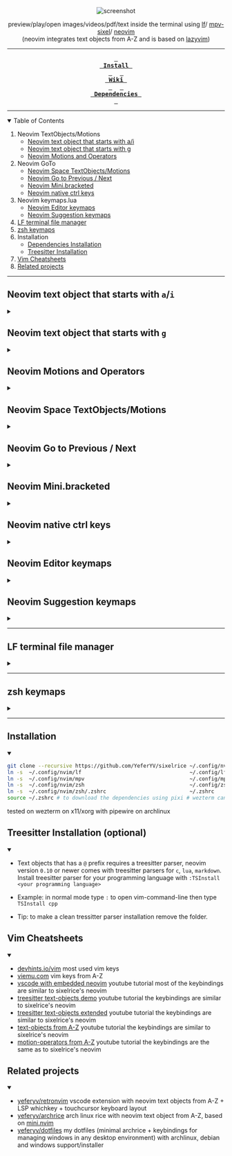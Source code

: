 <div align="center">
    <img src="screenshot.png" alt="screenshot">
    <p>
        preview/play/open images/videos/pdf/text inside the terminal using
        <a href="https://github.com/gokcehan/lf">lf</a>/
        <a href="https://github.com/mpv-player/mpv">mpv-sixel</a>/
        <a href="https://github.com/neovim/neovim">neovim</a>
        <br>
        (neovim integrates text objects from A-Z and is based on <a href="https://github.com/lazyvim/lazyvim">lazyvim</a>)
    </p>

---

**[<kbd> <br> Install <br> </kbd>][Install]** 
**[<kbd> <br> Wiki <br> </kbd>][Wiki]** 
**[<kbd> <br> Dependencies <br> </kbd>][Dependencies]**

[Install]: #installation
[Wiki]: https://github.com/YeferYV/sixelrice/wiki
[Dependencies]: https://github.com/YeferYV/sixelrice/wiki/dependencies

</div>

---

<details open><summary>Table of Contents</summary>

1. Neovim TextObjects/Motions
   - [Neovim text object that starts with a/i](#neovim-text-object-that-starts-with-ai)
   - [Neovim text object that starts with g](#neovim-text-object-that-starts-with-g)
   - [Neovim Motions and Operators](#neovim-motions-and-operators)
2. Neovim GoTo
   - [Neovim Space TextObjects/Motions](#neovim-space-textobject-motions)
   - [Neovim Go to Previous / Next](#neovim-go-to-previous--next)
   - [Neovim Mini.bracketed](#neovim-minibracketed)
   - [Neovim native ctrl keys](#neovim-native-ctrl-keys)
3. Neovim keymaps.lua
   - [Neovim Editor keymaps](#neovim-editor-keymaps)
   - [Neovim Suggestion keymaps](#neovim-suggestion-keymaps)
4. [LF terminal file manager](#lf-terminal-file-manager)
5. [zsh keymaps](#zsh-keymaps)
6. Installation
   - [Dependencies Installation](#installation)
   - [Treesitter Installation](#treesitter-installation)
7. [Vim Cheatsheets](#vim-cheatsheets)
8. [Related projects](#related-projects)

</details>

---

## Neovim text object that starts with `a`/`i`

<details><summary></summary>

|         text-object keymap         | repeater key | finds and autojumps? | text-object name | description                                                                               | inner / outer                                                                 |
| :--------------------------------: | :----------: | :------------------: | :--------------- | :---------------------------------------------------------------------------------------- | :---------------------------------------------------------------------------- |
|             `ia`, `aa`             |     `.`      |         yes          | \_argument       | whole argument/parameter of a function                                                    | outer includes comma                                                          |
|             `ib`, `ab`             |     `.`      |         yes          | \_braces         | find the nearest inside of `()` `[]` `{}`                                                 | outer includes braces                                                         |
|             `iB`, `aB`             |     `.`      |         yes          | \_brackets       | find the nearest inside of `{}` `:help iB`                                                | outer includes brackets                                                       |
|             `ie`, `ae`             |     `.`      |                      | line             | from start to end of line without beginning whitespaces (line wise)                       | outer includes begining whitespaces                                           |
|             `if`, `af`             |     `.`      |         yes          | \_function_call  | like `function args` but only when a function is called                                   | outer includes the function called                                            |
|             `ih`, `ah`             |     `.`      |         yes          | \_html_attribute | attribute in html/xml like `href="foobar.com"`                                            | inner is only the value inside the quotes trailing comma and space            |
|             `ii`, `ai`             |     `.`      |                      | indent_noblanks  | surrounding lines with same or higher indentation delimited by blanklines                 | outer includes line above                                                     |
|             `iI`, `aI`             |     `.`      |                      | indent           | surrounding lines with same or higher indentation                                         | outer includes line above and below                                           |
|             `ik`, `ak`             |     `.`      |         yes          | \_key            | key of key-value pair, or left side of a assignment                                       | outer includes spaces                                                         |
|             `il`, `al`             |     `.`      |         yes          | +last            | go to last mini.ai text-object (which start with `_`)                                     | requires `i`/`a` example `vilk`                                               |
|             `in`, `an`             |     `.`      |         yes          | +next            | go to Next mini.ai text-object (which start with `_`)                                     | requires `i`/`a` example `viNk`                                               |
|             `im`, `am`             |     `.`      |         yes          | \_number         | numbers, similar to `<C-a>`                                                               | inner: only pure digits, outer: number including minus sign and decimal point |
|             `io`, `ao`             |     `.`      |         yes          | \_whitespaces    | whitespace beetween characters                                                            | outer includes surroundings                                                   |
|             `ip`, `ap`             |     `.`      |                      | paragraph        | blanklines can also be treat as paragraphs when focused on a blankline                    | outer includes below lines                                                    |
|             `iq`, `aq`             |     `.`      |         yes          | \_quotes         | inside of `` ` ` `` or `' '` or `" "`                                                     | outer includes openning and closing quotes                                    |
|             `is`, `as`             |     `.`      |                      | sentence         | sentence delimited by dots of blanklines `:help sentence`                                 | outer includes spaces                                                         |
|             `it`, `at`             |     `.`      |         yes          | \_tag            | inside of a html/jsx tag                                                                  | outer includes openning and closing tags                                      |
|             `iu`, `au`             |     `.`      |                      | \_subword        | like `iw`, but treating `-`, `_`, and `.` as word delimiters _and_ only part of camelCase | outer includes trailing `_`,`-`, or space                                     |
|             `iv`, `av`             |     `.`      |         yes          | \_value          | value of key-value pair, or right side of a assignment                                    | outer includes trailing commas or semicolons or spaces                        |
|             `iw`, `aw`             |     `.`      |                      | word             | from cursor to end of word (delimited by punctuation or space)                            | outer includes whitespace ending                                              |
|             `iW`, `aW`             |     `.`      |                      | WORD             | from cursor to end of WORD (includes punctuation)                                         | outer includes whitespace ending                                              |
|             `ix`, `ax`             |     `.`      |         yes          | \_Hex            | hexadecimal number or color                                                               | outer includes hash `#`                                                       |
|             `iy`, `ay`             |     `.`      |                      | same_indent      | surrounding lines with only same indent (delimited by blankspaces or commented lines)     | outer includes blankspaces                                                    |
|             `i?`, `a?`             |     `.`      |         yes          | \_user_prompt    | will ask you for enter the delimiters of a text object (useful for dot repeteability)     | outer includes surroundings                                                   |
|       `i(`, `i)`, `a(`, `a)`       |     `.`      |         yes          | `(` or `)`       | inside `()`                                                                               | outer includes surroundings                                                   |
|       `i[`, `i]`, `a[`, `a]`       |     `.`      |         yes          | `[` or `]`       | inside `[]`                                                                               | outer includes surroundings                                                   |
|       `i{`, `i}`, `a{`, `a}`       |     `.`      |         yes          | `{` or `}`       | inside `{}`                                                                               | outer includes surroundings                                                   |
|       `i<`, `i>`, `a<`, `a>`       |     `.`      |         yes          | `<` or `>`       | inside `<>`                                                                               | outer includes surroundings                                                   |
|         `` i` ``, `` a` ``         |     `.`      |         yes          | apostrophe       | inside `` ` ` ``                                                                          | outer includes surroundings                                                   |
| `i<punctuation>`, `a<punctuation>` |     `.`      |         yes          | `<punctuation>`  | inside `<punctuation><punctuation>`                                                       | outer includes surroundings                                                   |

</details>

## Neovim text object that starts with `g`

<details><summary></summary>

| text-object keymap |  mode   | repeater key | text-object description                                       | normal mode                              | operating-pending mode | visual mode                  | examples in normal mode                                                          |
| :----------------: | :-----: | :----------: | :------------------------------------------------------------ | :--------------------------------------- | :--------------------- | :--------------------------- | :------------------------------------------------------------------------------- |
|    `g[` or `g]`    | `o`,`x` |              | +cursor to left/right around (only textobj with `_` prefix)   |                                          | followed by textobject | uses selected region         | `vg]u` will select until quotation                                               |
|        `g>`        | `o`,`x` |     `.`      | next find                                                     |                                          | will find and jump     | uses selection               | `cgf???` will replace last search with `???` forwardly                           |
|        `g<`        | `o`,`x` |     `.`      | prev find                                                     |                                          | will find and jump     | uses selection               | `cgF???` will replace last search with `???` backwardly                          |
|        `g.`        | `o`,`x` |              | jump to last change                                           |                                          | won't jump             | uses selection               | `vg.` will select from cursor position until last change                         |
|        `ga`        | `n`,`x` |              | align                                                         | followed by textobject/motion            |                        | uses selected region         | `vipga=` will align a paragraph by `=`                                           |
|        `gA`        | `n`,`x` |              | preview align (`escape` to cancel, `enter` to accept)         | followed by textobject/motion            |                        | uses selected region         | `vipgA=` will align a paraghaph by `=`                                           |
|        `gb`        | `n`,`x` |     `.`      | blackhole register                                            | followed by textobject/motion            |                        | deletes selection            | `vipgb` will delete a paragraph without copying                                  |
|        `gB`        | `n`,`x` |     `.`      | blackhole linewise                                            | textobject not required                  |                        | deletes line                 | `gB.` will delete two lines without saving it in the register                    |
|        `gc`        | `o`,`x` |     `.`      | comment (`vgc` in normal mode will select a block comment)    |                                          | won't jump             | uses selection               | `vipgc` will comment a paragraph                                                 |
|        `gC`        | `o`,`x` |     `.`      | block comment (supports selection `vgC`)                      |                                          | won't jump             | reselects                    | `vgC` will select current block of comment                                       |
|        `gd`        | `o`,`x` |     `.`      | diagnostic (requires LSP so only works inside neovim)         |                                          | will find and jump     | will find and jump           | `vgd` will select the error                                                      |
|        `ge`        | `o`,`x` |              | previous end of word                                          |                                          | uses cursor position   | uses selection               | `vge` will select from cursor position until previous end of word                |
|        `gE`        | `o`,`x` |              | previous end of WORD ('WORD' omits punctuation )              |                                          | uses cursor position   | uses selection               | `vge` will select from cursor position until previous end of WORD                |
|        `gg`        | `o`,`x` |     `.`      | first line                                                    |                                          | uses cursor position   | uses selection               | `vgg` will select until first line                                               |
|        `gH`        |   `x`   |     `.`      | git hunk                                                      |                                          | won't jump             | relesects                    | `vgh` will select modified code                                                  |
|        `gi`        | `n`,`x` |              | last position of cursor in insert mode                        | will find and jump                       |                        | uses selection               | `vgi` will select until last insertion                                           |
|        `gj`        | `o`,`x` |     `.`      | go down when wrapped                                          |                                          | uses cursor position   | uses selection               | `vgj` will select one line down                                                  |
|        `gk`        | `o`,`x` |     `.`      | go up when wrapped                                            |                                          | uses cursor position   | uses selection               | `vgj` will select one line up                                                    |
|        `gm`        | `n`,`x` |              | +multiply (duplicate text) operator                           |                                          | won't jump             | uses selection               | `vapgm` will duplicate paragraph without replacing clipboard                     |
|        `gn`        | `o`,`x` |     `.`      | +next textobj (only textobj with `_` prefix)                  |                                          | followed by textobject | uses selection               | `vgniu` will select from cursor position until next quotation                    |
|        `gp`        | `o`,`x` |     `.`      | +previous textobj (only textobj with `_` prefix)              |                                          | followed by textobject | uses selection               | `vgpiu` will select from cursor position until previous quotation                |
|        `gq`        | `n`,`x` |     `.`      | +format selection/comments 80chars (LSP overrides it)         | requires a textobject                    |                        | applies to selection         | `vipgq` will format a paragraph                                                  |
|        `gr`        | `n`,`x` |     `.`      | +replace (with register) operator                             | followed by textobject/motion            |                        | applies to selection         | `viwgr` will replace word with register (yanked text)                            |
|        `gs`        | `n`,`x` |     `.`      | +sort Operator                                                | followed by textobject/motion            |                        | uses selection               | `vipgs` will sort paragraph                                                      |
|        `gS`        | `n`,`x` |     `.`      | join/split lines inside braces                                | will toggle inside `{}`,`[]`,`()`        |                        | followed by operator         | `vipgS` will join selected lines in one line                                     |
|        `gt`        | `n`,`x` |     `.`      | +go to end of textobj                                         | followed by textobject                   |                        | selects form cursor position | `vgliu` will select until start of quotation                                     |
|        `gT`        | `n`,`x` |     `.`      | +go to start of textobj                                       | followed by textobject                   |                        | selects from cursor position | `vghiu` will select until end of quotation                                       |
|        `gu`        | `n`,`x` |     `.`      | +to lowercase                                                 | requires a textobject                    |                        | applies to selection         | `vipgu` will lowercase a paragraph                                               |
|        `gU`        | `n`,`x` |     `.`      | +to uppercase                                                 | requires a textobject                    |                        | applies to selection         | `vipgU` will uppercase a paragraph                                               |
|        `gv`        | `n`,`x` |              | last selected                                                 | will find and jump                       |                        | reselects                    | `vgv` will select last selection                                                 |
|        `gw`        | `n`,`x` |     `.`      | split/join comments/lines 80chars (preserves cursor position) | requires a textobject                    |                        | applies to selection         | `vipgw` will split/join a paragraph limited by 80 characters                     |
|        `gx`        | `n`,`x` |     `.`      | +exchange (text) Operator                                     | followed by textobject/motion            |                        | uses selection               | `viwgx` will exchange word with another `viwgY`                                  |
|        `gz`        | `n`,`x` |     `.`      | +surround (followed by a=add, d=delete, r=replace)            | followed by textobject/motion (only add) |                        | uses selection (only add)    | `viwgza"` will add `"` to word, `gzd"` will delete `"`, `gzr"'` will replace `"` |
|        `g+`        | `n`,`x` |     `.`      | increment number                                              | selects number under cursor              |                        | uses selected number         | `3g+` will increment by 3                                                        |
|        `g-`        | `n`,`x` |     `.`      | decrement number                                              | selects number under cursor              |                        | uses selected number         | `g-..` will decrement by 3                                                       |
|      `g<Up>`       | `n`,`x` |              | numbers ascending                                             | selects number under cursor              |                        | uses selected number         | `g<Up>` will increase selected numbers ascendingly                               |
|     `g<Down>`      | `n`,`x` |              | numbers descending                                            | selects number under cursor              |                        | uses selected number         | `g<Down>` will decrease selected numbers descendingly                            |
|        `=`         | `n`,`x` |     `.`      | autoindent                                                    | followed by text-object                  |                        | uses selection               | `==` autoindents line                                                            |
|        `>`         | `n`,`x` |     `.`      | indent right                                                  | followed by text-object                  |                        | uses selection               | `>>` indents to right a line                                                     |
|        `<`         | `n`,`x` |     `.`      | indent left                                                   | followed by text-object                  |                        | uses selection               | `<<` indents to left a line                                                      |
|        `$`         |   `o`   |     `.`      | end of line                                                   |                                          |                        |                              | `d$j.` deletes two end-of-lines                                                  |
|        `%`         |   `o`   |              | matching character: '()', '{}', '[]'                          | won't jump                               |                        | won't jump                   | `d%` deletes until bracket                                                       |
|        `0`         |   `o`   |     `.`      | start of line                                                 |                                          |                        |                              | `d0` deletes until column 0                                                      |
|        `^`         |   `o`   |     `.`      | start of line (non-blank)                                     |                                          |                        |                              | `d^` deletes until start of line (after whitespace)                              |
|        `(`         |   `o`   |     `.`      | previous sentence                                             |                                          |                        |                              | `d(.` deletes until start of sentence (two times)                                |
|        `)`         |   `o`   |     `.`      | next sentence                                                 |                                          |                        |                              | `d).` deletes until end of sentence (two times)                                  |
|        `{`         |   `o`   |     `.`      | previous empty line (before a paragraph)                      |                                          |                        |                              | `d{.` deletes until next empty line (two times)                                  |
|        `}`         |   `o`   |     `.`      | next empty line (after a paragraph)                           |                                          |                        |                              | `d}.` deletes until previous empty line (two times)                              |
|        `[[`        |   `o`   |     `.`      | previous section                                              |                                          |                        |                              | `d[[` deletes until start of section                                             |
|        `]]`        |   `o`   |     `.`      | next section                                                  |                                          |                        |                              | `d]]` deletes until end of section                                               |
|       `<CR>`       |   `o`   |     `.`      | continue last flash search                                    |                                          |                        |                              | `d<CR><CR>` deletes until next searched text                                     |
|        `b`         |   `o`   |     `.`      | previous word                                                 |                                          |                        |                              | `db` deletes until start of word                                                 |
|        `e`         |   `o`   |     `.`      | next end of word                                              |                                          |                        |                              | `de` deletes until end of word                                                   |
|        `f`         |   `o`   |     `.`      | move to next char                                             |                                          |                        |                              | `df,` deletes until a next `,`                                                   |
|        `F`         |   `o`   |     `.`      | move to previous char                                         |                                          |                        |                              | `dF,` deletes until a previous `,`                                               |
|        `G`         |   `o`   |     `.`      | last line                                                     |                                          |                        |                              | `dG` deletes until last line                                                     |
|        `R`         |   `o`   |     `.`      | treesitter flash search                                       |                                          |                        |                              | `dR,<CR>` deletes next treesitter region that contains `,`                       |
|        `s`         |   `o`   |     `.`      | flash (search with labels in current window)                  |                                          |                        |                              | `ds,<CR>` deletes until next `,`                                                 |
|        `S`         |   `o`   |     `.`      | flash treesitter                                              |                                          |                        |                              | `dS<CR>` deletes treesitter region under cursor position                         |
|        `t`         |   `o`   |     `.`      | move before next char                                         |                                          |                        |                              | `dt` deletes before next `,`                                                     |
|        `T`         |   `o`   |     `.`      | move before previous char                                     |                                          |                        |                              | `dT` deletes before previous `,`                                                 |
|        `w`         |   `o`   |     `.`      | next word                                                     |                                          |                        |                              | `dw.` deletes 2 words                                                            |
|        `W`         |   `o`   |     `.`      | next WORD                                                     |                                          |                        |                              | `dW.` deletes 2 WORDS                                                            |

</details>

## Neovim Motions and Operators

<details><summary></summary>

| Motion/Operator keymap |  Mode   |      repeater key      | Description                                               | requires textobject/motion keymap? (operators requires textobjects/motion) | example when in normal mode                              |
| :--------------------: | :-----: | :--------------------: | :-------------------------------------------------------- | :------------------------------------------------------------------------: | :------------------------------------------------------- |
|          `g[`          | `n`,`x` |                        | +cursor to left around (only textobj with `_` prefix)     |                                    yes                                     | `g]u` go to end to quotation                             |
|          `g]`          | `n`,`x` |                        | +cursor to rigth around (only textobj with `_` prefix)    |                                    yes                                     | `g[u` go to start of quotation                           |
|          `g.`          | `n`,`x` |                        | go to last change                                         |                                                                            |                                                          |
|          `g,`          |   `n`   |                        | go forward in `:changes`                                  |                                                                            |                                                          |
|          `g;`          |   `n`   |                        | go backward in `:changes`                                 |                                                                            |                                                          |
|          `ga`          | `n`,`x` |          `.`           | +align                                                    |                                    yes                                     | `gaip=` will align a paragraph by `=`                    |
|          `gA`          | `n`,`x` |          `.`           | +preview align (escape to cancel, enter to accept)        |                                    yes                                     | `gAip=` will align a paragraph by `=`                    |
|          `gb`          | `n`,`x` |          `.`           | +blackhole register                                       |                                    yes                                     | `gbip` delete a paragraph without copying                |
|          `gB`          | `n`,`x` |          `.`           | blackhole linewise                                        |                                    yes                                     | `gB` delete line                                         |
|          `gc`          | `n`,`x` |          `.`           | +comment                                                  |                                    yes                                     | `gcip` comment a paragraph                               |
|          `gd`          |   `n`   |                        | go to definition                                          |                                                                            |                                                          |
|          `ge`          | `n`,`x` |                        | go to previous end of word                                |                                                                            |                                                          |
|          `gE`          | `n`,`x` |                        | go to previous end of word                                |                                                                            |                                                          |
|          `gf`          |   `n`   |                        | go to file under cursor                                   |                                                                            |                                                          |
|          `gg`          | `n`,`x` |                        | go to first line                                          |                                                                            |                                                          |
|          `gh`          | `n`,`x` |          `.`           | +go to start of textobj                                   |                                    yes                                     | `ghiu` go to start of quotation                          |
|          `gi`          | `n`,`x` |                        | last position of cursor in insert mode                    |                                                                            |                                                          |
|          `gj`          | `n`,`x` |                        | go down (when wrapped)                                    |                                                                            |                                                          |
|          `gJ`          | `n`,`x` |          `.`           | join below line                                           |                                                                            |                                                          |
|          `gk`          | `n`,`x` |                        | go up (when wrapped)                                      |                                                                            |                                                          |
|          `gl`          | `n`,`x` |          `.`           | +go to end of textobj                                     |                                    yes                                     | `gliu` go to end of quotation                            |
|          `gm`          | `n`,`x` |                        | +multiply (duplicate text) operator                       |                                                                            | `gmap` duplicate paragraph withoug modifying clipboard   |
|          `gM`          | `n`,`x` |                        | go to mid line                                            |                                                                            |                                                          |
|          `gn`          | `n`,`x` | `;`forward `,`backward | +next (only textobj with `_` prefix)                      |                                    yes                                     | `gniu` go to next quotation                              |
|          `gp`          | `n`,`x` | `;`forward `,`backward | +previous (only textobj with `_` prefix)                  |                                    yes                                     | `gpiu` go to previous quotation                          |
|          `gq`          | `n`,`x` |          `.`           | +format selection/comments                                |                                    yes                                     | `gqip` format a paragraph                                |
|          `gr`          | `n`,`x` |          `.`           | +replace (with register) Operator                         |                                    yes                                     | `griw` replace word with register (yanked text)          |
|          `gs`          | `n`,`x` |          `.`           | +sort operator                                            |                                    yes                                     | `gsip` sort paragraph                                    |
|          `gS`          | `n`,`x` |          `.`           | split/join arguments                                      |                                                                            |                                                          |
|          `gt`          |   `n`   |                        | go to next tab                                            |                                                                            |                                                          |
|          `gT`          |   `n`   |                        | go to prev tab                                            |                                                                            |                                                          |
|          `gu`          | `n`,`x` |          `.`           | +to lowercase                                             |                                    yes                                     | `guip` lowercase a paragraph                             |
|          `gU`          | `n`,`x` |          `.`           | +to uppercase                                             |                                    yes                                     | `gUip` uppercase a paragraph                             |
|          `gv`          | `n`,`x` |                        | last selected                                             |                                                                            |                                                          |
|          `gw`          | `n`,`x` |          `.`           | +split/join coments/lines 80chars (keeps cursor position) |                                    yes                                     | `gwip` split/join a paragraph by 80 characters           |
|          `gx`          | `n`,`x` |          `.`           | +exchange (text) operator                                 |                                    yes                                     | `gxiw` exchange word with another `gxiw`                 |
|          `gy`          |   `n`   |          `.`           | redo register (dot to paste forward)                      |                                                                            |                                                          |
|          `gY`          |   `n`   |          `.`           | redo register (dot to paste backward)                     |                                                                            |                                                          |
|          `gz`          | `n`,`x` |          `.`           | +surround (followed by a=add, d=delete, r=replace)        |                                    yes                                     | `gzaiw"` add `"`, `gzd"` delete `"`, `gzr"'` replace `"` |
|          `g+`          | `n`,`x` |          `.`           | increment number                                          |                                    yes                                     | `10g+` increment by 10                                   |
|          `g-`          | `n`,`x` |          `.`           | decrement number                                          |                                    yes                                     | `g-` decrement by 1                                      |
|          `=`           | `n`,`x` |          `.`           | +autoindent                                               |                                    yes                                     | `=ip` autoindents paragraph                              |
|          `>`           | `n`,`x` |          `.`           | +indent right                                             |                                    yes                                     | `>ip` indents to right a paragraph                       |
|          `<`           | `n`,`x` |          `.`           | +indent left                                              |                                    yes                                     | `<ip` indents to left a paragraph                        |
|          `$`           | `n`,`x` |                        | end of line                                               |                                                                            |                                                          |
|          `%`           | `n`,`x` |                        | matching character: `()`, `{}`, `[]`                      |                                                                            |                                                          |
|          `0`           | `n`,`x` |                        | start of line                                             |                                                                            |                                                          |
|          `^`           | `n`,`x` |                        | start of line (non-blank)                                 |                                                                            |                                                          |
|          `(`           | `n`,`x` |                        | previous sentence                                         |                                                                            |                                                          |
|          `)`           | `n`,`x` |                        | next sentence                                             |                                                                            |                                                          |
|          `{`           | `n`,`x` |                        | previous empty line (paragraph)                           |                                                                            |                                                          |
|          `}`           | `n`,`x` |                        | next empty line (paragraph)                               |                                                                            |                                                          |
|          `[[`          | `n`,`x` |                        | previous section                                          |                                                                            |                                                          |
|          `]]`          | `n`,`x` |                        | next section                                              |                                                                            |                                                          |
|         `<CR>`         | `n`,`x` |                        | continue last flash search                                |                                                                            |                                                          |
|          `b`           | `n`,`x` |                        | previous word                                             |                                                                            |                                                          |
|          `e`           | `n`,`x` |                        | next end of word                                          |                                                                            |                                                          |
|          `f`           | `n`,`x` |          `f`           | move to next char                                         |                                                                            |                                                          |
|          `F`           | `n`,`x` |          `F`           | move to previous char                                     |                                                                            |                                                          |
|          `G`           | `n`,`x` |                        | last line                                                 |                                                                            |                                                          |
|          `R`           |   `x`   |                        | treesitter flash search                                   |                                                                            |                                                          |
|          `s`           | `n`,`x` |         `<CR>`         | flash (search with labels in current window)              |                                                                            |                                                          |
|          `S`           | `n`,`x` |                        | flash treesitter                                          |                                                                            |                                                          |
|          `t`           | `n`,`x` |          `t`           | move before next char                                     |                                                                            |                                                          |
|          `T`           | `n`,`x` |          `T`           | move before previous char                                 |                                                                            |                                                          |
|          `U`           |   `n`   |                        | repeat `:normal <keys>` or `:<commands>`                  |                                                                            |                                                          |
|          `w`           | `n`,`x` |                        | next word                                                 |                                                                            |                                                          |
|          `W`           | `n`,`x` |                        | next WORD                                                 |                                                                            |                                                          |
|          `Y`           | `n`,`x` |                        | yank until end of line                                    |                                                                            |                                                          |

</details>

## Neovim Space TextObjects/Motions

<details><summary></summary>

|      Keymap       |    Mode     |      repeater key      | Description                                  |
| :---------------: | :---------: | :--------------------: | :------------------------------------------- |
| `<space><space>p` |   `n`,`x`   |          `.`           | Paste after (secondary clipboard)            |
| `<space><space>P` |   `n`,`x`   |          `.`           | Paste before (secondary clipboard)           |
| `<space><space>y` |   `n`,`x`   |                        | yank (secondary clipboard)                   |
| `<space><space>Y` |   `n`,`x`   |                        | yank until end of line (secondary clipboard) |
| `<space><space>j` | `n`,`x`,`o` | `;`forward `,`backward | prev ColumnMove                              |
| `<space><space>k` | `n`,`x`,`o` | `;`forward `,`backward | next ColumnMove                              |

</details>

## Neovim Go to Previous / Next

<details><summary></summary>

|     Keymap      |    Mode     |      repeater key      | Description                                                                                                                                |
| :-------------: | :---------: | :--------------------: | :----------------------------------------------------------------------------------------------------------------------------------------- |
|  `gpc` / `gnc`  | `n`,`o`,`x` | `;`forward `,`backward | previous/next comment                                                                                                                      |
|  `gpd` / `gnd`  | `n`,`o`,`x` | `;`forward `,`backward | previous/next diagnostic                                                                                                                   |
|  `gpf` / `gnf`  | `n`,`o`,`x` | `;`forward `,`backward | previous/next fold (only inside neovim)                                                                                                    |
|  `gph` / `gnh`  | `n`,`o`,`x` | `;`forward `,`backward | previous/next git hunk ([no supported on Windows10](https://github.com/YeferYV/RetroNvim/wiki/Recipies/#gnh-gph-not-working-on-windows10)) |
| `gpaa` / `gnaa` | `n`,`o`,`x` | `;`forward `,`backward | previous/next of outer \_argument                                                                                                          |
| `gpab` / `gnab` | `n`,`o`,`x` | `;`forward `,`backward | previous/next of outer \_brace                                                                                                             |
| `gpaf` / `gnaf` | `n`,`o`,`x` | `;`forward `,`backward | previous/next of outer \_function_call                                                                                                     |
| `gpah` / `gnah` | `n`,`o`,`x` | `;`forward `,`backward | previous/next of outer \_html_attribute                                                                                                    |
| `gpak` / `gnak` | `n`,`o`,`x` | `;`forward `,`backward | previous/next of outer \_key                                                                                                               |
| `gpam` / `gnam` | `n`,`o`,`x` | `;`forward `,`backward | previous/next of outer \_number                                                                                                            |
| `gpao` / `gnao` | `n`,`o`,`x` | `;`forward `,`backward | previous/next of outer \_whitespace                                                                                                        |
| `gpaq` / `gnaq` | `n`,`o`,`x` | `;`forward `,`backward | previous/next of outer \_quote                                                                                                             |
| `gpat` / `gnat` | `n`,`o`,`x` | `;`forward `,`backward | previous/next of outer \_tag                                                                                                               |
| `gpau` / `gnau` | `n`,`o`,`x` | `;`forward `,`backward | previous/next of outer \_subword                                                                                                           |
| `gpav` / `gnav` | `n`,`o`,`x` | `;`forward `,`backward | previous/next of outer \_value                                                                                                             |
| `gpax` / `gnax` | `n`,`o`,`x` | `;`forward `,`backward | previous/next of outer \_hexadecimal                                                                                                       |
| `gpa?` / `gna?` | `n`,`o`,`x` | `;`forward `,`backward | previous/next of outer \_user_prompt                                                                                                       |
| `gpia` / `gnia` | `n`,`o`,`x` | `;`forward `,`backward | previous/next of inner \_argument                                                                                                          |
| `gpif` / `gnif` | `n`,`o`,`x` | `;`forward `,`backward | previous/next of inner \_function_call                                                                                                     |
| `gpih` / `gnih` | `n`,`o`,`x` | `;`forward `,`backward | previous/next of inner \_html_attribute                                                                                                    |
| `gpik` / `gnik` | `n`,`o`,`x` | `;`forward `,`backward | previous/next of inner \_key                                                                                                               |
| `gpim` / `gnim` | `n`,`o`,`x` | `;`forward `,`backward | previous/next of inner \_number                                                                                                            |
| `gpio` / `gnio` | `n`,`o`,`x` | `;`forward `,`backward | previous/next of inner \_whitespace                                                                                                        |
| `gpiq` / `gniq` | `n`,`o`,`x` | `;`forward `,`backward | previous/next of inner \_quote                                                                                                             |
| `gpit` / `gnit` | `n`,`o`,`x` | `;`forward `,`backward | previous/next of inner \_tag                                                                                                               |
| `gpiu` / `gniu` | `n`,`o`,`x` | `;`forward `,`backward | previous/next of inner \_subword                                                                                                           |
| `gpiv` / `gniv` | `n`,`o`,`x` | `;`forward `,`backward | previous/next of inner \_value                                                                                                             |
| `gpix` / `gnix` | `n`,`o`,`x` | `;`forward `,`backward | previous/next of inner \_hexadecimal                                                                                                       |
| `gpi?` / `gni?` | `n`,`o`,`x` | `;`forward `,`backward | previous/next of inner \_user_prompt                                                                                                       |

</details>

## Neovim Mini.bracketed

<details><summary></summary>

|       keymap        |    mode     | description                                          |
| :-----------------: | :---------: | :--------------------------------------------------- |
| `[b`/`]b`/`[B`/`]B` | `n`,`o`,`x` | prev/next/first/last buffer                          |
| `[c`/`]c`/`[C`/`]C` | `n`,`o`,`x` | prev/next/first/last comment                         |
| `[x`/`]x`/`[X`/`]X` | `n`,`o`,`x` | prev/next/first/last conflict (only inside neovim)   |
| `[d`/`]d`/`[D`/`]D` | `n`,`o`,`x` | prev/next/first/last diagnostic (only inside neovim) |
| `[f`/`]f`/`[F`/`]F` | `n`,`o`,`x` | prev/next/first/last file                            |
| `[i`/`]i`/`[I`/`]I` | `n`,`o`,`x` | prev/next/first/last indent                          |
| `[j`/`]j`/`[J`/`]J` | `n`,`o`,`x` | prev/next/first/last jump                            |
| `[l`/`]l`/`[L`/`]L` | `n`,`o`,`x` | prev/next/first/last location (only inside neovim)   |
| `[o`/`]o`/`[O`/`]O` | `n`,`o`,`x` | prev/next/first/last oldfile                         |
| `[q`/`]q`/`[Q`/`]Q` | `n`,`o`,`x` | prev/next/first/last quickfix (only inside neovim)   |
| `[t`/`]t`/`[T`/`]T` | `n`,`o`,`x` | prev/next/first/last treesitter                      |
| `[w`/`]w`/`[W`/`]W` | `n`,`o`,`x` | prev/next/first/last window (only inside neovim)     |
| `[y`/`]y`/`[Y`/`]Y` | `n`,`o`,`x` | prev/next/first/last yank                            |

</details>

## Neovim native ctrl keys

<details><summary></summary>

| Key Combination |  mode   | Description                                                                     |
| :-------------: | :-----: | :------------------------------------------------------------------------------ |
|    `ctrl+a`     | `n`,`v` | increase number under cursor                                                    |
|    `ctrl+b`     | `n`,`v` | scroll down by page                                                             |
|    `ctrl+e`     | `n`,`v` | scroll down by line                                                             |
|    `ctrl+d`     | `n`,`v` | scroll down by half page                                                        |
|    `ctrl+f`     | `n`,`v` | scroll up by page                                                               |
|    `ctrl+i`     |   `n`   | jump to next in `:jumps`                                                        |
|    `ctrl+o`     |   `n`   | jump to previous in `:jumps`                                                    |
|    `ctrl+r`     |   `n`   | redo (`u` to undo)                                                              |
|    `ctrl+s`     | `n`,`v` | replace text (using `sed` syntax)(only replaces selected region on visual mode) |
|    `ctrl+u`     | `n`,`v` | scroll up by half page                                                          |
|    `ctrl+v`     | `n`,`v` | visual block mode                                                               |
|    `ctrl+x`     | `n`,`v` | decrease number under cursor                                                    |
|    `ctrl+y`     | `n`,`v` | scroll up by line                                                               |

</details>

## Neovim Editor keymaps

<details><summary></summary>

|     Key Combination      |  mode   | Description                                               |
| :----------------------: | :-----: | :-------------------------------------------------------- |
|         `ctrl+\`         |   `n`   | Toggle (terminal) visibility                              |
|         `<esc>`          |   `n`   | clear search highlight                                    |
|       `<esc><esc>`       |   `t`   | terminal normal-mode (when inside neovim's terminal)      |
|           `i`            |   `t`   | terminal exit normal-mode (when inside neovim's terminal) |
|        `<space>`         |   `n`   | Show whichkey menu                                        |
|   `<space><backspace>`   |   `n`   | Show more whichkey entries                                |
|       `<space>o?`        |   `n`   | open file explorer (neotree) and show keybindings         |
|           `jk`           |   `i`   | send Escape                                               |
|         `alt+h`          | `i`,`x` | Send Escape                                               |
|        `shift+h`         |   `n`   | Type `10h`                                                |
|        `shift+j`         |   `n`   | Type `10gj`                                               |
|        `shift+k`         |   `n`   | Type `10gk`                                               |
|        `shift+l`         |   `n`   | Type `10l`                                                |
|          `left`          |   `n`   | Go to previous editor                                     |
|         `right`          |   `n`   | Go to next editor                                         |
| `alt+left` or `alt+down` |   `n`   | Decrease view size                                        |
| `alt+right` or `alt+up`  |   `n`   | Increase view size                                        |
|         `ctrl+h`         |   `n`   | Navigate to left window                                   |
|         `ctrl+j`         |   `n`   | Navigate to down window                                   |
|         `ctrl+k`         |   `n`   | Navigate to up window                                     |
|         `ctrl+l`         |   `n`   | Navigate to right window                                  |
|        `shift+q`         |   `n`   | Close active editor                                       |
|        `shift+r`         |   `n`   | Format and save                                           |

</details>

## Neovim Suggestion keymaps

<details><summary></summary>

| Key Combination | mode | Description                     |
| :-------------: | :--: | :------------------------------ |
|  `ctrl+space`   | `i`  | Toggle suggestion widget        |
|     `alt+j`     | `i`  | Show next inline suggestion     |
|     `alt+k`     | `i`  | Show previous inline suggestion |
|     `alt+l`     | `i`  | Commit inline suggestion        |

</details>

---

## LF terminal file manager

<details><summary></summary>

|       keymap       | description                                                                |
| :----------------: | :------------------------------------------------------------------------- |
|        `l`         | open file or selected files with $EDITOR/mpv/$OPENER                       |
|        `i`         | open image/text in pager (pager doesn't render images inside zellij)       |
|        `o`         | play image/video/pdf in mpv-sixel (mpv-sixel doesn't render inside zellij) |
|       `gll`        | open lazygit                                                               |
|       `gfs`        | fuzzy find files names and cd                                              |
|       `gfr`        | fuzzy find files content with ripgrep                                      |
|     `<enter>`      | run shell commands                                                         |
|        `D`         | move to trash                                                              |
|        `J`         | go down 10 times                                                           |
|        `K`         | go up 10 times                                                             |
|        `Y`         | copy path                                                                  |
|       `:doc`       | to see [all keymaps](https://github.com/gokcehan/lf/blob/master/doc.md)    |
| `<most used keys>` | [tutorial](https://github.com/gokcehan/lf/wiki/Tutorial)                   |

</details>

---

## zsh keymaps

<details><summary></summary>

|    keymap    | description                                                |
| :----------: | :--------------------------------------------------------- |
|   `<tab>`    | show (dash/path) options or complete path                  |
| `<tab><tab>` | enter completion menu                                      |
| `<esc><esc>` | tmux-copy-mode-like / normal-mode (inside neovim terminal) |
|   `alt+o`    | open yazi (even while writing commands)                    |
|   `alt+y`    | open yazi                                                  |
|   `alt+h`    | enter vim mode                                             |
|   `alt+j`    | previous history and enter vim-mode                        |
|   `alt+k`    | next history and enter vim-mode                            |
|   `alt+l`    | complete suggestion and enter vim-mode                     |
|   `ctrl+r`   | search history with fzf                                    |
|   `ctrl+l`   | clear screen                                               |
| `ctrl+alt+l` | clear screen (inside neovim terminal)                      |

</details>

---

## Installation

<details open><summary></summary>

```bash
git clone --recursive https://github.com/YeferYV/sixelrice ~/.config/nvim
ln -s  ~/.config/nvim/lf                                   ~/.config/lf
ln -s  ~/.config/nvim/mpv                                  ~/.config/mpv
ln -s  ~/.config/nvim/zsh                                  ~/.config/zsh
ln -s  ~/.config/nvim/zsh/.zshrc                           ~/.zshrc
source ~/.zshrc # to download the dependencies using pixi # wezterm can display icons by default
```

tested on wezterm on x11/xorg with pipewire on archlinux

</details>

## Treesitter Installation (optional)

<details open><summary></summary>

- Text objects that has a `@` prefix requires a treesitter parser, neovim version `0.10` or newer comes with treesitter parsers for
  `c`, `lua`, `markdown`.
  Install treesitter parser for your programming language with `:TSInstall <your programming language>`

- Example: in normal mode type `:` to open vim-command-line then type `TSInstall cpp`

- Tip: to make a clean tressitter parser installation remove the folder.

</details>

## Vim Cheatsheets

<details open><summary></summary>

- [devhints.io/vim](https://devhints.io/vim) most used vim keys
- [viemu.com](http://www.viemu.com/a_vi_vim_graphical_cheat_sheet_tutorial.html) vim keys from A-Z
- [vscode with embedded neovim](https://www.youtube.com/watch?v=g4dXZ0RQWdw) youtube tutorial most of the keybindings are similar to sixelrice's neovim
- [treesitter text-objects demo](https://www.youtube.com/watch?v=FuYQ7M73bC0) youtube tutorial the keybindings are similar to sixelrice's neovim
- [treesitter text-objects extended](https://www.youtube.com/watch?v=CEMPq_r8UYQ) youtube tutorial the keybindings are similar to sixelrice's neovim
- [text-objects from A-Z](https://www.youtube.com/watch?v=JnD9Uro_oqc) youtube tutorial the keybindings are similar to sixelrice's neovim
- [motion-operators from A-Z](https://www.youtube.com/watch?v=HhZJ1kbzkj0) youtube tutorial the keybindings are the same as to sixelrice's neovim

</details>

## Related projects

<details open><summary></summary>

- [yeferyv/retronvim](https://github.com/yeferyv/retronvim) vscode extension with neovim text objects from A-Z + LSP whichkey + touchcursor keyboard layout
- [yeferyv/archrice](https://github.com/yeferyv/archrice) arch linux rice with neovim text object from A-Z, based on [mini.nvim](https://github.com/echasnovski/mini.nvim)
- [yeferyv/dotfiles](https://github.com/yeferyv/dotfiles) my dotfiles (minimal archrice + keybindings for managing windows in any desktop environment) with archlinux, debian and windows support/installer

</details>
